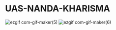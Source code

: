# UAS-NANDA-KHARISMA
![ezgif com-gif-maker(5)](https://user-images.githubusercontent.com/96650975/149612550-2fcb1ad0-b839-4625-8161-45953cfa64ff.gif)
![ezgif com-gif-maker(6)](https://user-images.githubusercontent.com/96650975/149612554-db46955c-ec69-4bc0-9c92-3517a4f296cf.gif)
